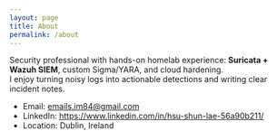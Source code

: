 ```yaml
---
layout: page
title: About
permalink: /about
---
```


Security professional with hands-on homelab experience: **Suricata + Wazuh SIEM**, custom Sigma/YARA, and cloud hardening.  
I enjoy turning noisy logs into actionable detections and writing clear incident notes.

- Email: emails.im84@gmail.com
- LinkedIn: https://www.linkedin.com/in/hsu-shun-lae-56a90b211/
- Location: Dublin, Ireland
